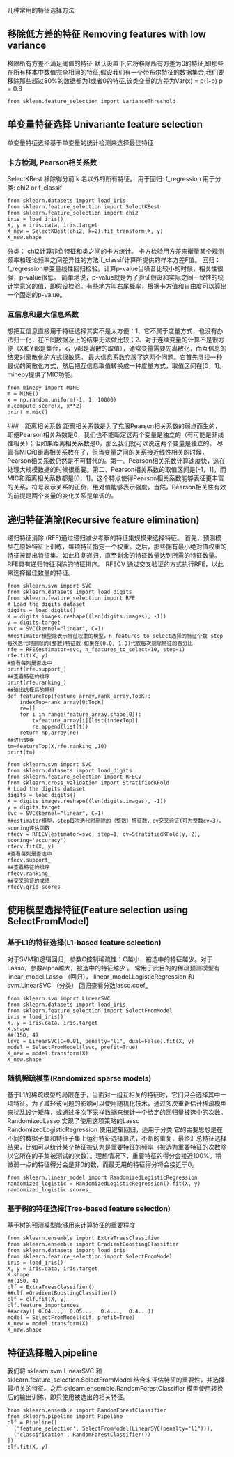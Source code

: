 几种常用的特征选择方法
## 移除低方差的特征 Removing features with low variance
移除所有方差不满足阈值的特征
默认设置下,它将移除所有方差为0的特征,即那些在所有样本中数值完全相同的特征,假设我们有一个带布尔特征的数据集合,我们要移除那些超过80%的数据都为1或者0的特征,该类变量的方差为Var(x) = p(1-p)  p = 0.8
```
from sklean.feature_selection import VarianceThreshold

```
## 单变量特征选择 Univariante feature selection
单变量特征选择基于单变量的统计检测来选择最佳特征
### 卡方检测, Pearson相关系数
SelectKBest 移除得分前 k 名以外的所有特征。 
用于回归: f_regression 
用于分类: chi2 or f_classif

```
from sklearn.datasets import load_iris
from sklearn.feature_selection import SelectKBest
from sklearn.feature_selection import chi2
iris = load_iris()
X, y = iris.data, iris.target
X_new = SelectKBest(chi2, k=2).fit_transform(X, y)
X_new.shape

```
分类： 
chi2计算非负特征和类之间的卡方统计。 
卡方检验用方差来衡量某个观测频率和理论频率之间差异性的方法 
f_classif计算所提供的样本方差F值。 
回归： 
f_regression单变量线性回归检验。计算p-value当噪音比较小的时候，相关性很强，p-value很低。 
简单地说，p-value就是为了验证假设和实际之间一致性的统计学意义的值，即假设检验。有些地方叫右尾概率，根据卡方值和自由度可以算出一个固定的p-value。

### 互信息和最大信息系数
想把互信息直接用于特征选择其实不是太方便：1、它不属于度量方式，也没有办法归一化，在不同数据及上的结果无法做比较；2、对于连续变量的计算不是很方便（X和Y都是集合，x，y都是离散的取值），通常变量需要先离散化，而互信息的结果对离散化的方式很敏感。 
最大信息系数克服了这两个问题。它首先寻找一种最优的离散化方式，然后把互信息取值转换成一种度量方式，取值区间在[0，1]。minepy提供了MIC功能。
```
from minepy import MINE
m = MINE()
x = np.random.uniform(-1, 1, 10000)
m.compute_score(x, x**2)
print m.mic()
```

###　距离相关系数
距离相关系数是为了克服Pearson相关系数的弱点而生的，即便Pearson相关系数是0，我们也不能断定这两个变量是独立的（有可能是非线性相关）；但如果距离相关系数是0，那么我们就可以说这两个变量是独立的。 
尽管有MIC和距离相关系数在了，但当变量之间的关系接近线性相关的时候，Pearson相关系数仍然是不可替代的。第一、Pearson相关系数计算速度快，这在处理大规模数据的时候很重要。第二、Pearson相关系数的取值区间是[-1，1]，而MIC和距离相关系数都是[0，1]。这个特点使得Pearson相关系数能够表征更丰富的关系，符号表示关系的正负，绝对值能够表示强度。当然，Pearson相关性有效的前提是两个变量的变化关系是单调的。

## 递归特征消除(Recursive feature elimination)
递归特征消除 (RFE)通过递归减少考察的特征集规模来选择特征。 
首先，预测模型在原始特征上训练，每项特征指定一个权重。之后，那些拥有最小绝对值权重的特征被踢出特征集。如此往复递归，直至剩余的特征数量达到所需的特征数量。 
RFE具有递归特征消除的特征排序。 
RFECV 通过交叉验证的方式执行RFE，以此来选择最佳数量的特征。
```
from sklearn.svm import SVC
from sklearn.datasets import load_digits
from sklearn.feature_selection import RFE
# Load the digits dataset
digits = load_digits()
X = digits.images.reshape((len(digits.images), -1))
y = digits.target
svc = SVC(kernel="linear", C=1)
##estimator模型能表示特征权重的模型，n_features_to_select选择的特征个数 step每次迭代时删除的(整数)特征数 如果在(0.0, 1.0)代表每次删除特征的百分比
rfe = RFE(estimator=svc, n_features_to_select=10, step=1)
rfe.fit(X, y)
#查看每列是否选中
print(rfe.support_)
##查看特征的排序
print(rfe.ranking_)
##输出选择后的特征
def featureTop(feature_array,rank_array,TopK):
    indexTop=rank_array[0:TopK]
    re=[]
    for i in range(feature_array.shape[0]):
        t=feature_array[i][list(indexTop)]
        re.append(list(t))
    return np.array(re)
##进行转换
tm=featureTop(X,rfe.ranking_,10)
print(tm)
```
```
from sklearn.svm import SVC
from sklearn.datasets import load_digits
from sklearn.feature_selection import RFECV
from sklearn.cross_validation import StratifiedKFold
# Load the digits dataset
digits = load_digits()
X = digits.images.reshape((len(digits.images), -1))
y = digits.target
svc = SVC(kernel="linear", C=1)
##estimator模型，step每次迭代时删除的（整数）特征数，cv交叉验证(可为整数cv=3)，scoring评估函数
rfecv = RFECV(estimator=svc, step=1, cv=StratifiedKFold(y, 2), scoring='accuracy')
rfecv.fit(X, y)
#查看每列是否选中
rfecv.support_ 
##查看特征的排序
rfecv.ranking_
##交叉验证的成绩
rfecv.grid_scores_ 
```

## 使用模型选择特征(Feature selection using SelectFromModel)
### 基于L1的特征选择(L1-based feature selection)
对于SVM和逻辑回归，参数C控制稀疏性：C越小，被选中的特征越少。对于Lasso，参数alpha越大，被选中的特征越少 。 
常用于此目的的稀疏预测模型有 linear_model.Lasso （回归）， linear_model.LogisticRegression 和 svm.LinearSVC （分类） 
回归查看分数lasso.coef_
```
from sklearn.svm import LinearSVC
from sklearn.datasets import load_iris
from sklearn.feature_selection import SelectFromModel
iris = load_iris()
X, y = iris.data, iris.target
X.shape
##(150, 4)
lsvc = LinearSVC(C=0.01, penalty="l1", dual=False).fit(X, y)
model = SelectFromModel(lsvc, prefit=True)
X_new = model.transform(X)
X_new.shape
```

### 随机稀疏模型(Randomized sparse models)
基于L1的稀疏模型的局限在于，当面对一组互相关的特征时，它们只会选择其中一项特征。为了减轻该问题的影响可以使用随机化技术，通过多次重新估计稀疏模型来扰乱设计矩阵，或通过多次下采样数据来统计一个给定的回归量被选中的次数。 
RandomizedLasso 实现了使用这项策略的Lasso 
RandomizedLogisticRegression 使用逻辑回归，适用于分类 
它的主要思想是在不同的数据子集和特征子集上运行特征选择算法，不断的重复，最终汇总特征选择结果，比如可以统计某个特征被认为是重要特征的频率（被选为重要特征的次数除以它所在的子集被测试的次数）。理想情况下，重要特征的得分会接近100%。稍微弱一点的特征得分会是非0的数，而最无用的特征得分将会接近于0。
```
from sklearn.linear_model import RandomizedLogisticRegression
randomized_logistic = RandomizedLogisticRegression().fit(X, y)
randomized_logistic.scores_
```

### 基于树的特征选择(Tree-based feature selection)
基于树的预测模型能够用来计算特征的重要程度

```
from sklearn.ensemble import ExtraTreesClassifier
from sklearn.ensemble import GradientBoostingClassifier
from sklearn.datasets import load_iris
from sklearn.feature_selection import SelectFromModel
iris = load_iris()
X, y = iris.data, iris.target
X.shape
##(150, 4)
clf = ExtraTreesClassifier()
##clf =GradientBoostingClassifier()
clf = clf.fit(X, y)
clf.feature_importances_  
##array([ 0.04...,  0.05...,  0.4...,  0.4...])
model = SelectFromModel(clf, prefit=True)
X_new = model.transform(X)
X_new.shape  
```

## 特征选择融入pipeline
我们将 sklearn.svm.LinearSVC 和 sklearn.feature_selection.SelectFromModel 结合来评估特征的重要性，并选择最相关的特征。之后 sklearn.ensemble.RandomForestClassifier 模型使用转换后的输出训练，即只使用被选出的相关特征。

```
from sklearn.ensemble import RandomForestClassifier
from sklearn.pipeline import Pipeline
clf = Pipeline([
  ('feature_selection', SelectFromModel(LinearSVC(penalty="l1"))),
  ('classification', RandomForestClassifier())
])
clf.fit(X, y)
```